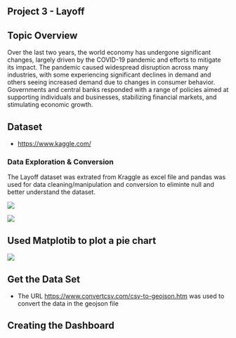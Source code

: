## Project 3 - Layoff 


## Topic Overview


Over the last two years, the world economy has undergone significant changes, largely driven by the COVID-19 pandemic and efforts to mitigate its impact.
The pandemic caused widespread disruption across many industries, with some experiencing significant declines in demand and others seeing increased demand due to changes in consumer behavior. Governments and central banks responded with a range of policies aimed at supporting individuals and businesses, stabilizing financial markets, and stimulating economic growth.



## Dataset 


* https://www.kaggle.com/





### Data Exploration & Conversion

The Layoff dataset was extrated from Kraggle as excel file and pandas was used for data cleaning/manipulation and conversion to eliminte null and better understand the dataset.




![](https://github.com/termehmohebbie/deadline-mode/blob/main/Images/Data%20%20Exploration%20%20%26%20Conversion.PNG)


![](https://github.com/termehmohebbie/deadline-mode/blob/main/Images/Capture.PNG)


## Used Matplotib to plot a pie chart


![](https://github.com/termehmohebbie/deadline-mode/blob/main/Images/Capture%20-%20%25%20by%20Country.PNG)

## Get the Data Set

* The URL https://www.convertcsv.com/csv-to-geojson.htm was used to convert the data in the geojson file

## Creating the Dashboard
